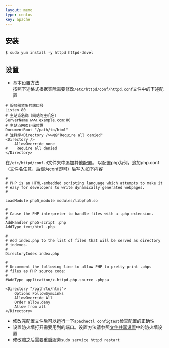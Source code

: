 ```yaml
---
layout: memo
type: centos
key: apache
---
```


## 安装

```shell
$ sudo yum install -y httpd httpd-devel
```

## 设置
- 基本设置方法<br/>
按照下述格式根据实际需要修改`/etc/httpd/conf/httpd.conf`文件中的下述配置

```shell
# 服务器监听的端口号
Listen 80
# 主站点名称（网站的主机名）
ServerName www.example.com:80
# 主站点网页存储位置
DocumentRoot "/path/to/html"
# 注释掉<Directory />中的"Require all denied"
<Directory />
    AllowOverride none
#    Require all denied
</Directory>

```
在`/etc/httpd/conf.d`文件夹中追加其他配置。
以配置php为例，追加php.conf（文件名任意，后缀为conf即可）后写入如下内容
```
#
# PHP is an HTML-embedded scripting language which attempts to make it
# easy for developers to write dynamically generated webpages.
#

LoadModule php5_module modules/libphp5.so

#
# Cause the PHP interpreter to handle files with a .php extension.
#
AddHandler php5-script .php
AddType text/html .php

#
# Add index.php to the list of files that will be served as directory
# indexes.
#
DirectoryIndex index.php

#
# Uncomment the following line to allow PHP to pretty-print .phps
# files as PHP source code:
#
#AddType application/x-httpd-php-source .phpsa

<Directory "/path/to/html">
    Options FollowSymLinks
    AllowOverride All
    Order allow,deny
    Allow from all
</Directory>
```
- 修改完配置文件后可以运行一下`apachectl configtest`检查配置的正确性
- 设置防火墙打开需要用到的端口。设置方法请参照[文件共享设置]( /memo/centos/samba )中的防火墙设置
- 修改陪之后需要重启服务`sudo service httpd restart`
